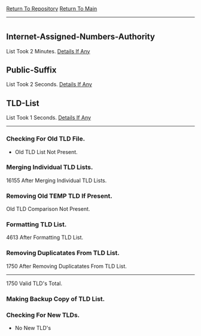 [Return To Repository](https://github.com/deathbybandaid/piholeparser/)
[Return To Main](https://github.com/deathbybandaid/piholeparser/blob/master/RecentRunLogs/Mainlog.md)
____________________________________
# 
## Internet-Assigned-Numbers-Authority
List Took 2 Minutes.
[Details If Any](https://github.com/deathbybandaid/piholeparser/blob/master/RecentRunLogs/TopLevelScripts/15-Processing-Top-Level-Domains/Internet-Assigned-Numbers-Authority.md)

## Public-Suffix
List Took 2 Seconds.
[Details If Any](https://github.com/deathbybandaid/piholeparser/blob/master/RecentRunLogs/TopLevelScripts/15-Processing-Top-Level-Domains/Public-Suffix.md)

## TLD-List
List Took 1 Seconds.
[Details If Any](https://github.com/deathbybandaid/piholeparser/blob/master/RecentRunLogs/TopLevelScripts/15-Processing-Top-Level-Domains/TLD-List.md)

____________________________________
### Checking For Old TLD File.
* Old TLD List Not Present.
### Merging Individual TLD Lists.
16155 After Merging Individual TLD Lists.
### Removing Old TEMP TLD If Present.
Old TLD Comparison Not Present.
### Formatting TLD List.
4613 After Formatting TLD List.
### Removing Duplicatates From TLD List.
1750 After Removing Duplicatates From TLD List.
____________________________________
1750 Valid TLD's Total.
### Making Backup Copy of TLD List.
### Checking For New TLDs.
* No New TLD's
